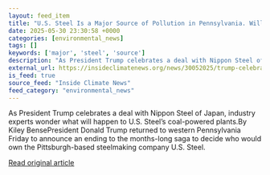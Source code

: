 ```yaml
---
layout: feed_item
title: "U.S. Steel Is a Major Source of Pollution in Pennsylvania. Will Its Sale Lock in Emissions for Another Generation?"
date: 2025-05-30 23:30:58 +0000
categories: [environmental_news]
tags: []
keywords: ['major', 'steel', 'source']
description: "As President Trump celebrates a deal with Nippon Steel of Japan, industry experts wonder what will happen to U"
external_url: https://insideclimatenews.org/news/30052025/trump-celebrates-japan-nippon-us-steel-deal-pennsylvania-pollution/
is_feed: true
source_feed: "Inside Climate News"
feed_category: "environmental_news"
---
```


As President Trump celebrates a deal with Nippon Steel of Japan, industry experts wonder what will happen to U.S. Steel’s coal-powered plants.By Kiley BensePresident Donald Trump returned to western Pennsylvania Friday to announce an ending to the months-long saga to decide who would own the Pittsburgh-based steelmaking company U.S. Steel.&nbsp;

[Read original article](https://insideclimatenews.org/news/30052025/trump-celebrates-japan-nippon-us-steel-deal-pennsylvania-pollution/)
